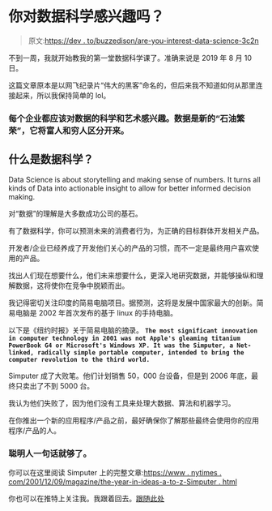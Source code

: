 # 你对数据科学感兴趣吗？

> 原文:[https://dev . to/buzzedison/are-you-interest-data-science-3c2n](https://dev.to/buzzedison/are-you-interested-in-data-science-3c2n)

不到一周，我就开始教我的第一堂数据科学课了。准确来说是 2019 年 8 月 10 日。

这篇文章原本是以网飞纪录片“伟大的黑客”命名的，但后来我不知道如何从那里连接起来，所以我保持简单的 lol。

### 每个企业都应该对数据的科学和艺术感兴趣。数据是新的“石油繁荣”，它将富人和穷人区分开来。

## 什么是数据科学？

Data Science is about storytelling and making sense of numbers. It turns all kinds of Data into actionable insight to allow for better informed decision making.

对“数据”的理解是大多数成功公司的基石。

有了数据科学，你可以预测未来的消费者行为，为正确的目标群体开发相关产品。

开发者/企业已经养成了开发他们关心的产品的习惯，而不一定是最终用户喜欢使用的产品。

找出人们现在想要什么，他们未来想要什么，更深入地研究数据，并能够操纵和理解数据，这将使你在竞争中脱颖而出。

我记得密切关注印度的简易电脑项目。据预测，这将是发展中国家最大的创新。简易电脑是 2002 年首次发布的基于 linux 的手持电脑。

以下是《纽约时报》关于简易电脑的摘录。
**`The most significant innovation in computer technology in 2001 was not Apple's gleaming titanium PowerBook G4 or Microsoft's Windows XP. It was the Simputer, a Net-linked, radically simple portable computer, intended to bring the computer revolution to the third world.`**

Simputer 成了大败笔。他们计划销售 50，000 台设备，但是到 2006 年底，最终只卖出了不到 5000 台。

我认为他们失败了，因为他们没有工具来处理大数据、算法和机器学习。

在你推出一个新的应用程序/产品之前，最好确保你了解那些最终会使用你的应用程序/产品的人。

### 聪明人一句话就够了。

你可以在这里阅读 Simputer 上的完整文章:[https://www . nytimes . com/2001/12/09/magazine/the-year-in-ideas-a-to-z-Simputer . html](https://www.nytimes.com/2001/12/09/magazine/the-year-in-ideas-a-to-z-simputer.html)

你也可以在推特上关注我。我跟着回去。[跟随此处](http://www.twitter.com/buzzedison)
